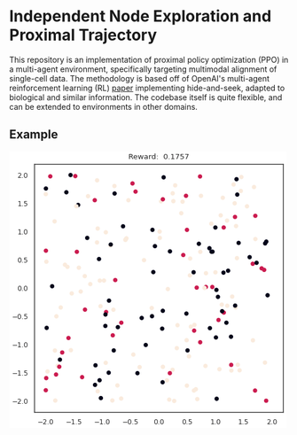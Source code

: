 # Independent Node Exploration and Proximal Trajectory

This repository is an implementation of proximal policy optimization (PPO) in a multi-agent environment, specifically targeting multimodal alignment of single-cell data.  The methodology is based off of OpenAI's multi-agent reinforcement learning (RL) [paper](https://arxiv.org/abs/1909.07528) implementing hide-and-seek, adapted to biological and similar information.  The codebase itself is quite flexible, and can be extended to environments in other domains.

## Example

![INEPT trained on 50 cells of MMD-MA simulation data, generalized to 200 nodes and run for 200 steps](./plots/sample.gif)
